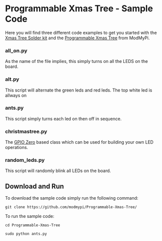 # Programmable Xmas Tree - Sample Code

Here you will find three different code examples to get you started with the [Xmas Tree Solder kit](https://www.modmypi.com/raspberry-pi/led-displays-and-drivers-1034/led-boards-1040/christmas-tree-solder-kit) and the [Programmable Xmas Tree](https://www.modmypi.com/raspberry-pi/led-displays-and-drivers-1034/led-boards-1040/christmas-tree-programmable-kit) from ModMyPi.

### all_on.py

As the name of the file implies, this simply turns on all the LEDS on the board.

### alt.py

This script will alternate the green leds and red leds. The top white led is allways on

### ants.py

This script simply turns each led on then off in sequence.

### christmastree.py

The [GPIO Zero](https://github.com/RPi-Distro/python-gpiozero) based class which can be used for building your own LED operations.

### random_leds.py

This script will randomly blink all LEDs on the board.

## Download and Run

To download the sample code simply run the following command:

```
git clone https://github.com/modmypi/Programmable-Xmas-Tree/
```

To run the sample code:

```
cd Programmable-Xmas-Tree
```

```
sudo python ants.py
```
